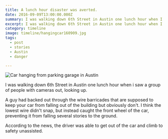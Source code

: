 ```yaml
---
title: A lunch hour disaster was averted.
date: 2016-09-09T13:00:00.000Z
summary: I was walking down 6th Street in Austin one lunch hour when I saw a group of people with cameras out, looking up.
excerpt: I was walking down 6th Street in Austin one lunch hour when I saw a group of people with cameras out, looking up.
category: timeline
image: timeline/hangingcar160909.jpg
tags:
  - post
  - stories
  - Austin
  - danger

---
```


![Car hanging from parking garage in Austin](/static/img/timeline/hangingcar160909.jpg "Car hanging from parking garage in Austin")

I was walking down 6th Street in Austin one lunch hour when i saw a group of people with cameras out, looking up.

A guy had backed out through the wire barricades that are supposed to keep your car from falling out of the building but obviously don't. I think the lowest wire didn't snap, but instead caught the front wheel of the car, preventing it from falling several stories to the ground.

According to the news, the driver was able to get out of the car and climb to safety unassisted. 